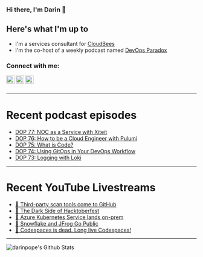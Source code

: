 ### Hi there, I'm Darin 👋

## Here's what I'm up to
- I'm a services consultant for [CloudBees][cloudbees-website]
- I'm the co-host of a weekly podcast named [DevOps Paradox][dop-website]

### Connect with me:

[<img align="left" alt="darinpope | Twitter" width="22px" src="https://cdn.jsdelivr.net/npm/simple-icons@v3/icons/twitter.svg" />][twitter]
[<img align="left" alt="darinpope | LinkedIn" width="22px" src="https://cdn.jsdelivr.net/npm/simple-icons@v3/icons/linkedin.svg" />][linkedin]
[<img align="left" alt="darinpope | Instagram" width="22px" src="https://cdn.jsdelivr.net/npm/simple-icons@v3/icons/instagram.svg" />][instagram]

<br />
<br />

---

# Recent podcast episodes
<!-- BLOG-POST-LIST:START -->
- [DOP 77: NOC as a Service with Xiteit](https://www.devopsparadox.com/episodes/noc-as-a-service-with-xiteit-77/)
- [DOP 76: How to be a Cloud Engineer with Pulumi](https://www.devopsparadox.com/episodes/how-to-be-a-cloud-engineer-with-pulumi-76/)
- [DOP 75: What is Code?](https://www.devopsparadox.com/episodes/what-is-code-75/)
- [DOP 74: Using GitOps in Your DevOps Workflow](https://www.devopsparadox.com/episodes/using-gitops-in-your-devops-workflow-74/)
- [DOP 73: Logging with Loki](https://www.devopsparadox.com/episodes/logging-with-loki-73/)
<!-- BLOG-POST-LIST:END -->

---

# Recent YouTube Livestreams
<!-- YOUTUBE:START -->
- [🔴 Third-party scan tools come to GitHub](https://www.youtube.com/watch?v=4pSN6buSedc)
- [🔴 The Dark Side of Hacktoberfest](https://www.youtube.com/watch?v=SV-L9JKSOyk)
- [🔴 Azure Kubernetes Service lands on-prem](https://www.youtube.com/watch?v=WiDOVUYYwG8)
- [🔴 Snowflake and JFrog Go Public](https://www.youtube.com/watch?v=j5aIFiFEgrk)
- [🔴 Codespaces is dead. Long live Codespaces!](https://www.youtube.com/watch?v=_0PWYyn8XZI)
<!-- YOUTUBE:END -->

---

<img align="left" alt="darinpope's Github Stats" src="https://github-readme-stats.codestackr.vercel.app/api?username=darinpope&show_icons=true&hide_border=true" />


[website]: https://www.darinpope.com/
[twitter]: https://twitter.com/darinpope
[youtube]: https://youtube.com/darinpope
[instagram]: https://instagram.com/darinpope
[linkedin]: https://linkedin.com/in/darinpope
[cloudbees-website]: https://www.cloudbees.com/
[dop-website]: https://www.devopsparadox.com/

<!--
**darinpope/darinpope** is a ✨ _special_ ✨ repository because its `README.md` (this file) appears on your GitHub profile.

Here are some ideas to get you started:

- 🔭 I’m currently working on ...
- 🌱 I’m currently learning ...
- 👯 I’m looking to collaborate on ...
- 🤔 I’m looking for help with ...
- 💬 Ask me about ...
- 📫 How to reach me: ...
- 😄 Pronouns: ...
- ⚡ Fun fact: ...
-->
